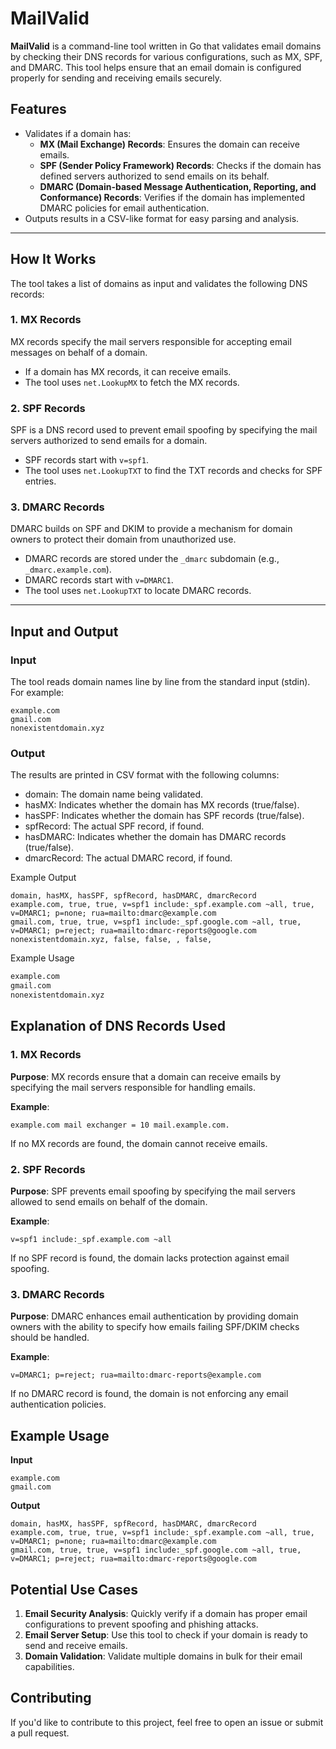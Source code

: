# MailValid

**MailValid** is a command-line tool written in Go that validates email domains by checking their DNS records for various configurations, such as MX, SPF, and DMARC. This tool helps ensure that an email domain is configured properly for sending and receiving emails securely.

## Features
- Validates if a domain has:
  - **MX (Mail Exchange) Records**: Ensures the domain can receive emails.
  - **SPF (Sender Policy Framework) Records**: Checks if the domain has defined servers authorized to send emails on its behalf.
  - **DMARC (Domain-based Message Authentication, Reporting, and Conformance) Records**: Verifies if the domain has implemented DMARC policies for email authentication.
- Outputs results in a CSV-like format for easy parsing and analysis.

---

## How It Works

The tool takes a list of domains as input and validates the following DNS records:

### 1. MX Records
MX records specify the mail servers responsible for accepting email messages on behalf of a domain.  
- If a domain has MX records, it can receive emails.
- The tool uses `net.LookupMX` to fetch the MX records.

### 2. SPF Records
SPF is a DNS record used to prevent email spoofing by specifying the mail servers authorized to send emails for a domain.  
- SPF records start with `v=spf1`.  
- The tool uses `net.LookupTXT` to find the TXT records and checks for SPF entries.

### 3. DMARC Records
DMARC builds on SPF and DKIM to provide a mechanism for domain owners to protect their domain from unauthorized use.  
- DMARC records are stored under the `_dmarc` subdomain (e.g., `_dmarc.example.com`).  
- DMARC records start with `v=DMARC1`.  
- The tool uses `net.LookupTXT` to locate DMARC records.

---

## Input and Output

### Input
The tool reads domain names line by line from the standard input (stdin). For example:
```plaintext
example.com
gmail.com
nonexistentdomain.xyz
```

### Output
The results are printed in CSV format with the following columns:

- domain: The domain name being validated.
- hasMX: Indicates whether the domain has MX records (true/false).
- hasSPF: Indicates whether the domain has SPF records (true/false).
- spfRecord: The actual SPF record, if found.
- hasDMARC: Indicates whether the domain has DMARC records (true/false).
- dmarcRecord: The actual DMARC record, if found.

Example Output
```plaintext
domain, hasMX, hasSPF, spfRecord, hasDMARC, dmarcRecord
example.com, true, true, v=spf1 include:_spf.example.com ~all, true, v=DMARC1; p=none; rua=mailto:dmarc@example.com
gmail.com, true, true, v=spf1 include:_spf.google.com ~all, true, v=DMARC1; p=reject; rua=mailto:dmarc-reports@google.com
nonexistentdomain.xyz, false, false, , false, 
```

Example Usage
```bash
example.com
gmail.com
nonexistentdomain.xyz
```

## Explanation of DNS Records Used
### 1. MX Records

**Purpose**: MX records ensure that a domain can receive emails by specifying the mail servers responsible for handling emails.

**Example**:
```plaintext
example.com mail exchanger = 10 mail.example.com.
```
If no MX records are found, the domain cannot receive emails.

### 2. SPF Records

**Purpose**: SPF prevents email spoofing by specifying the mail servers allowed to send emails on behalf of the domain.

**Example**:
```plaintext
v=spf1 include:_spf.example.com ~all
```
If no SPF record is found, the domain lacks protection against email spoofing.

### 3. DMARC Records
**Purpose**: DMARC enhances email authentication by providing domain owners with the ability to specify how emails failing SPF/DKIM checks should be handled.

**Example**:

```plaintext
v=DMARC1; p=reject; rua=mailto:dmarc-reports@example.com
```

If no DMARC record is found, the domain is not enforcing any email authentication policies.

## Example Usage

**Input**
```plaintext
example.com
gmail.com
```

**Output**
```plaintext
domain, hasMX, hasSPF, spfRecord, hasDMARC, dmarcRecord
example.com, true, true, v=spf1 include:_spf.example.com ~all, true, v=DMARC1; p=none; rua=mailto:dmarc@example.com
gmail.com, true, true, v=spf1 include:_spf.google.com ~all, true, v=DMARC1; p=reject; rua=mailto:dmarc-reports@google.com
```

## Potential Use Cases
1. **Email Security Analysis**: Quickly verify if a domain has proper email configurations to prevent spoofing and phishing attacks.
2. **Email Server Setup**: Use this tool to check if your domain is ready to send and receive emails.
2. **Domain Validation**: Validate multiple domains in bulk for their email capabilities.

## Contributing
If you'd like to contribute to this project, feel free to open an issue or submit a pull request.